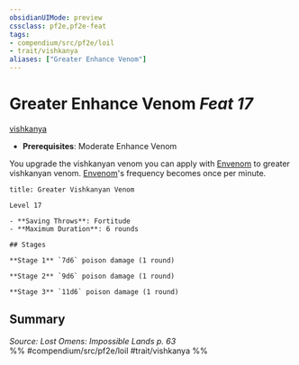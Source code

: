 ```yaml
---
obsidianUIMode: preview
cssclass: pf2e,pf2e-feat
tags:
- compendium/src/pf2e/loil
- trait/vishkanya
aliases: ["Greater Enhance Venom"]
---
```

# Greater Enhance Venom  *Feat 17*  
[vishkanya](vishkanya-loil.md "Vishkanya Ancestry & Heritage Trait")  

- **Prerequisites**: Moderate Enhance Venom

You upgrade the vishkanyan venom you can apply with [Envenom](envenom-loil.md) to greater vishkanyan venom. [Envenom](envenom-loil.md)'s frequency becomes once per minute.

```ad-inline-affliction
title: Greater Vishkanyan Venom

Level 17

- **Saving Throws**: Fortitude
- **Maximum Duration**: 6 rounds

## Stages

**Stage 1** `7d6` poison damage (1 round)

**Stage 2** `9d6` poison damage (1 round)

**Stage 3** `11d6` poison damage (1 round)
```

## Summary

*Source: Lost Omens: Impossible Lands p. 63*  
%% #compendium/src/pf2e/loil #trait/vishkanya %%